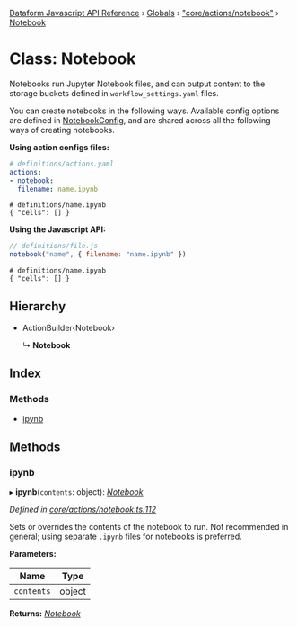 [Dataform Javascript API Reference](../README.md) › [Globals](../globals.md) › ["core/actions/notebook"](../modules/_core_actions_notebook_.md) › [Notebook](_core_actions_notebook_.notebook.md)

# Class: Notebook

Notebooks run Jupyter Notebook files, and can output content to the storage buckets defined in
`workflow_settings.yaml` files.

You can create notebooks in the following ways. Available config options are defined in
[NotebookConfig](configs#dataform-ActionConfig-NotebookConfig), and are shared across all the
following ways of creating notebooks.

**Using action configs files:**

```yaml
# definitions/actions.yaml
actions:
- notebook:
  filename: name.ipynb
```

```ipynb
# definitions/name.ipynb
{ "cells": [] }
```

**Using the Javascript API:**

```js
// definitions/file.js
notebook("name", { filename: "name.ipynb" })
```

```ipynb
# definitions/name.ipynb
{ "cells": [] }
```

## Hierarchy

* ActionBuilder‹Notebook›

  ↳ **Notebook**

## Index

### Methods

* [ipynb](_core_actions_notebook_.notebook.md#ipynb)

## Methods

###  ipynb

▸ **ipynb**(`contents`: object): *[Notebook](_core_actions_notebook_.notebook.md)*

*Defined in [core/actions/notebook.ts:112](https://github.com/dataform-co/dataform/blob/1a65ec82/core/actions/notebook.ts#L112)*

Sets or overrides the contents of the notebook to run. Not recommended in general; using
separate `.ipynb` files for notebooks is preferred.

**Parameters:**

Name | Type |
------ | ------ |
`contents` | object |

**Returns:** *[Notebook](_core_actions_notebook_.notebook.md)*
